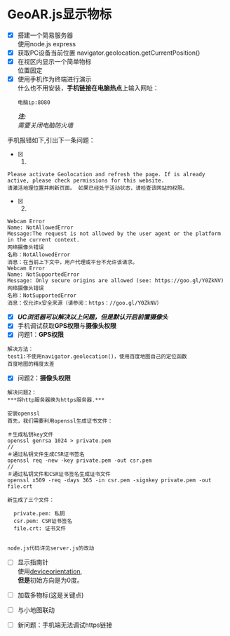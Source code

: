 # GeoAR.js显示物标
- [x] 搭建一个简易服务器  
  使用node.js express
- [x] 获取PC设备当前位置
  navigator.geolocation.getCurrentPosition()
- [x] 在视区内显示一个简单物标  
  位置固定
- [x] 使用手机作为终端进行演示  
  什么也不用安装，**手机链接在电脑热点**上输入网址：
  ```
  电脑ip:8080
  ```
  ***注:***    
  *需要关闭电脑防火墙*  

手机报错如下,引出下一条问题：  

- [x] 1. 
```
Please activate Geolocation and refresh the page. If is already active, please check permissions for this website.
请激活地理位置并刷新页面。 如果已经处于活动状态，请检查该网站的权限。
```  
- [x] 2. 
```
Webcam Error
Name: NotAllowedError
Message:The request is not allowed by the user agent or the platform in the current context.
网络摄像头错误
名称：NotAllowedError
消息：在当前上下文中，用户代理或平台不允许该请求。
Webcam Error
Name: NotSupportedError
Message: Only secure origins are allowed (see: https://goo.gl/Y0ZkNV)
网络摄像头错误
名称：NotSupportedError
消息：仅允许x安全来源（请参阅：https：//goo.gl/Y0ZkNV）
```
- [x] ***UC浏览器可以解决以上问题，但是默认开启前置摄像头***
- [x] 手机调试获取**GPS权限**与**摄像头权限**   
- [x] 问题1：**GPS权限**
```  
解决方法：  
test1:不使用navigator.geolocation()，使用百度地图自己的定位函数
百度地图的精度太差
```
- [x] 问题2：**摄像头权限** 
```
解决问题2：
***将http服务器换为https服务器.***

安装openssl
首先，我们需要利用openssl生成证书文件：
```
```
＃生成私钥key文件
openssl genrsa 1024 > private.pem
//
＃通过私钥文件生成CSR证书签名
openssl req -new -key private.pem -out csr.pem
//
＃通过私钥文件和CSR证书签名生成证书文件
openssl x509 -req -days 365 -in csr.pem -signkey private.pem -out file.crt
```
```
新生成了三个文件：

  private.pem: 私钥
  csr.pem: CSR证书签名
  file.crt: 证书文件


node.js代码详见server.js的改动
```
- [ ] 显示指南针  
  使用[deviceorientation](https://developer.mozilla.org/zh-CN/docs/Web/API/Window/deviceorientation_event),  
  **但是**初始方向是为0度。
  
- [ ] 加载多物标(这是关键点)
- [ ] 与小地图联动
- [ ] 新问题：手机端无法调试https链接
